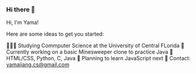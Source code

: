 ### Hi there 👋
Hi, I'm Yama! 

Here are some ideas to get you started:

👩🏻‍💻 Studying Commputer Science at the University of Central FLorida 
🔭 Currently working on a basic Minesweeper clone to practice Java
🌷 HTML/CSS, Python, C, Java 
🌱 Planning to learn JavaScript next 
💌 Contact: yamajiang.cs@gmail.com


